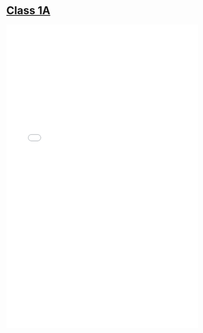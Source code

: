 # [Class 1A](https://github.com/ubco-cmps/cosc122_course/raw/main/files/122_01_Intro.pdf)

<iframe src="../../122_01_Intro.pdf" width="100%" height="800px" frameBorder="0"> </iframe>
